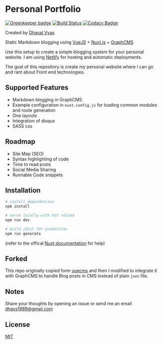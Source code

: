 # Personal Portfolio

[![Greenkeeper badge](https://badges.greenkeeper.io/dhavalwd/dhavalvyas.svg)](https://greenkeeper.io/) [![Build Status](https://travis-ci.com/dhavalwd/dhavalvyas.svg?branch=master)](https://travis-ci.com/dhavalwd/dhavalvyas) [![Codacy Badge](https://api.codacy.com/project/badge/Grade/93c4d217fbfc45e3be59f43468a7052f)](https://www.codacy.com/project/dhavalwd/dhavalvyas/dashboard?utm_source=github.com&amp;utm_medium=referral&amp;utm_content=dhavalwd/dhavalvyas&amp;utm_campaign=Badge_Grade_Dashboard)

Created by [Dhaval Vyas](https://dhavalvyas.me) 

Static Markdown blogging using [VueJS](https://vuejs.org/) + [Nuxt.js](https://nuxtjs.org/) + [GraphCMS](https://graphcms.com/)

Use this setup to create a simple blogging system for your personal website. I am using [Netlify](https://www.netlify.com/) for hosting and automatic deployments.

The goal of this repository is create my personal website where I can go and rant about Front end technologies.

## Supported Features

- Markdown blogging in GraphCMS
- Example configuration in `nuxt.config.js` for loading common modules and route generation
- One layouts
- Integration of disqus
- SASS css

## Roadmap

- Site Map (SEO) 
- Syntax highlighting of code
- Time to read posts
- Social Media Sharing
- Runnable Code snippets

## Installation 

``` bash
# install dependencies
npm install

# serve locally with hot reload 
npm run dev

# build /dist for production 
npm run generate 

```
(refer to the offical [Nuxt documentation](https://nuxtjs.org) for help)

## Forked

This repo originally copied form [vuecms](https://github.com/andreliem/vuecms) and then I modified to integrate it with GraphCMS to handle Blog posts in CMS instead of plain `json` file.

## Notes

Share your thoughts by opening an issue or send me an email dhavs1989@gmail.com

## License

[MIT](https://github.com/dhavalwd/dhavalvyas/blob/master/LICENSE)
